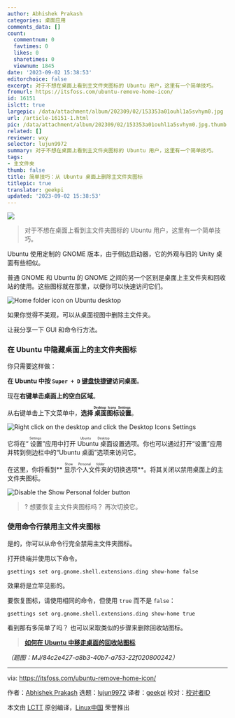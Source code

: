 ```yaml
---
author: Abhishek Prakash
categories: 桌面应用
comments_data: []
count:
  commentnum: 0
  favtimes: 0
  likes: 0
  sharetimes: 0
  viewnum: 1845
date: '2023-09-02 15:38:53'
editorchoice: false
excerpt: 对于不想在桌面上看到主文件夹图标的 Ubuntu 用户，这里有一个简单技巧。
fromurl: https://itsfoss.com/ubuntu-remove-home-icon/
id: 16151
islctt: true
largepic: /data/attachment/album/202309/02/153353a01ouhl1a5svhym0.jpg
url: /article-16151-1.html
pic: /data/attachment/album/202309/02/153353a01ouhl1a5svhym0.jpg.thumb.jpg
related: []
reviewer: wxy
selector: lujun9972
summary: 对于不想在桌面上看到主文件夹图标的 Ubuntu 用户，这里有一个简单技巧。
tags:
- 主文件夹
thumb: false
title: 简单技巧：从 Ubuntu 桌面上删除主文件夹图标
titlepic: true
translator: geekpi
updated: '2023-09-02 15:38:53'
---
```


![](/data/attachment/album/202309/02/153353a01ouhl1a5svhym0.jpg)



> 
> 对于不想在桌面上看到主文件夹图标的 Ubuntu 用户，这里有一个简单技巧。
> 
> 
> 


Ubuntu 使用定制的 GNOME 版本，由于侧边启动器，它的外观与旧的 Unity 桌面有些相似。


普通 GNOME 和 Ubuntu 的 GNOME 之间的另一个区别是桌面上主文件夹和回收站的使用。这些图标就在那里，以便你可以快速访问它们。


![Home folder icon on Ubuntu desktop](/data/attachment/album/202309/02/153854l29bsvobzs3bffjo.png)


如果你觉得不美观，可以从桌面视图中删除主文件夹。


让我分享一下 GUI 和命令行方法。


### 在 Ubuntu 中隐藏桌面上的主文件夹图标


你只需要这样做：


**在 Ubuntu 中按 `Super + D` [键盘快捷键](https://itsfoss.com/ubuntu-shortcuts/)访问桌面**。


现在**右键单击桌面上的空白区域**。


从右键单击上下文菜单中，**选择<ruby> 桌面图标设置 <rt>  Desktop Icons Settings </rt></ruby>**。


![Right click on the desktop and click the Desktop Icons Settings](/data/attachment/album/202309/02/153854yuudfdu7bdygkrum.png)


它将在“<ruby> 设置 <rt>  Settings </rt></ruby>”应用中打开 <ruby> Ubuntu 桌面 <rt>  Ubuntu Desktop </rt></ruby>设置选项。你也可以通过打开“设置”应用并转到侧边栏中的“Ubuntu 桌面”选项来访问它。


在这里，你将看到\*\*<ruby> 显示个人文件夹 <rt>  Show Personal folder </rt></ruby>的切换选项\*\*。将其关闭以禁用桌面上的主文件夹图标。


![Disable the Show Personal folder button](/data/attachment/album/202309/02/153855v10u6l1r618ss0lt.png)



> 
> ? 想要恢复主文件夹图标吗？ 再次切换它。
> 
> 
> 


### 使用命令行禁用主文件夹图标


是的，你可以从命令行完全禁用主文件夹图标。


打开终端并使用以下命令。



```
gsettings set org.gnome.shell.extensions.ding show-home false

```

效果将是立竿见影的。


要恢复图标，请使用相同的命令，但使用 `true` 而不是 `false`：



```
gsettings set org.gnome.shell.extensions.ding show-home true

```

看到那有多简单了吗？ 也可以采取类似的步骤来删除回收站图标。



> 
> **[如何在 Ubuntu 中移走桌面的回收站图标](https://itsfoss.com/remove-trash-icon-ubuntu-desktop/)**
> 
> 
> 


*（题图：MJ/84c2e427-a8b3-40b7-a753-22f020800242）*




---


via: <https://itsfoss.com/ubuntu-remove-home-icon/>


作者：[Abhishek Prakash](https://itsfoss.com/author/abhishek/) 选题：[lujun9972](https://github.com/lujun9972) 译者：[geekpi](https://github.com/geekpi) 校对：[校对者ID](https://github.com/%E6%A0%A1%E5%AF%B9%E8%80%85ID)


本文由 [LCTT](https://github.com/LCTT/TranslateProject) 原创编译，[Linux中国](https://linux.cn/) 荣誉推出